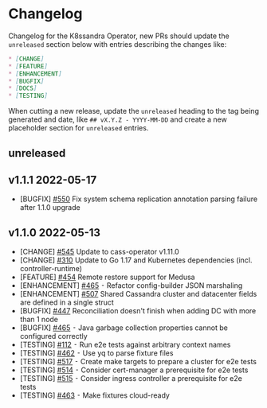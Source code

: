 # Changelog

Changelog for the K8ssandra Operator, new PRs should update the `unreleased` section below with entries describing the changes like:

```markdown
* [CHANGE]
* [FEATURE]
* [ENHANCEMENT]
* [BUGFIX]
* [DOCS]
* [TESTING]
```

When cutting a new release, update the `unreleased` heading to the tag being generated and date, like `## vX.Y.Z - YYYY-MM-DD` and create a new placeholder section for  `unreleased` entries.

## unreleased

## v1.1.1 2022-05-17
* [BUGFIX] [#550](https://github.com/k8ssandra/k8ssandra-operator/issues/550) Fix system schema replication annotation parsing failure after 1.1.0 upgrade

## v1.1.0 2022-05-13
* [CHANGE] [#545](https://github.com/k8ssandra/k8ssandra-operator/pull/545) Update to cass-operator v1.11.0
* [CHANGE] [#310](https://github.com/k8ssandra/k8ssandra-operator/issues/310) Update to Go 1.17 and Kubernetes dependencies (incl. controller-runtime)
* [FEATURE] [#454](https://github.com/k8ssandra/k8ssandra-operator/pull/454) Remote restore support for Medusa
* [ENHANCEMENT] [#465](https://github.com/k8ssandra/k8ssandra-operator/issues/465) ⁃ Refactor config-builder JSON marshaling
* [ENHANCEMENT] [#507](https://github.com/k8ssandra/k8ssandra-operator/issues/507) Shared Cassandra cluster and datacenter fields are defined in a single struct
* [BUGFIX] [#447](https://github.com/k8ssandra/k8ssandra-operator/issues/447) Reconciliation doesn't finish when adding DC with more than 1 node
* [BUGFIX] [#465](https://github.com/k8ssandra/k8ssandra-operator/issues/465) ⁃ Java garbage collection properties cannot be configured correctly
* [TESTING] [#112](https://github.com/k8ssandra/k8ssandra-operator/issues/112) ⁃ Run e2e tests against arbitrary context names
* [TESTING] [#462](https://github.com/k8ssandra/k8ssandra-operator/issues/462) ⁃ Use yq to parse fixture files
* [TESTING] [#517](https://github.com/k8ssandra/k8ssandra-operator/issues/517) ⁃ Create make targets to prepare a cluster for e2e tests
* [TESTING] [#514](https://github.com/k8ssandra/k8ssandra-operator/issues/514) ⁃ Consider cert-manager a prerequisite for e2e tests
* [TESTING] [#515](https://github.com/k8ssandra/k8ssandra-operator/issues/515) ⁃ Consider ingress controller a prerequisite for e2e tests
* [TESTING] [#463](https://github.com/k8ssandra/k8ssandra-operator/issues/463) ⁃ Make fixtures cloud-ready
